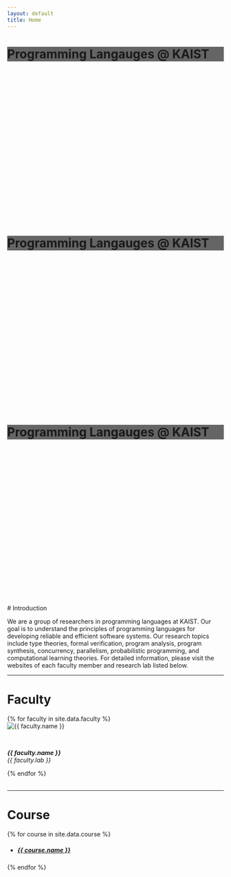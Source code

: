 ```yaml
---
layout: default
title: Home
---
```


<!-- Background image -->
<div id="carouselExampleSlidesOnly" class="carousel slide" data-bs-ride="carousel">
  <div class="carousel-inner">
    <div class="carousel-item active">
      <div class="p-5 text-center bg-image" style="
        background-image: url('images/CampusBgDay.png');
        background-size:cover;
        height: 400px;
      ">
        <div class="mask" style="background-color: rgba(0, 0, 0, 0.6);">
          <div class="d-flex justify-content-center align-items-center h-100">
            <div class="text-white">
              <h1 class="mb-3">Programming Langauges @ KAIST</h1>
            </div>
          </div>
        </div>
      </div>
    </div>
    <div class="carousel-item">
      <div class="p-5 text-center bg-image" style="
        background-image: url('images/CampusBgNight.png');
        background-size:cover;
        height: 400px;
      ">
        <div class="mask" style="background-color: rgba(0, 0, 0, 0.6);">
          <div class="d-flex justify-content-center align-items-center h-100">
            <div class="text-white">
              <h1 class="mb-3">Programming Langauges @ KAIST</h1>
            </div>
          </div>
        </div>
      </div>
    </div>
    <div class="carousel-item">
      <div class="p-5 text-center bg-image" style="
        background-image: url('images/kaist.jpg');
        background-size:cover;
        height: 400px;
      ">
        <div class="mask" style="background-color: rgba(0, 0, 0, 0.6);">
          <div class="d-flex justify-content-center align-items-center h-100">
            <div class="text-white">
              <h1 class="mb-3">Programming Langauges @ KAIST</h1>
            </div>
          </div>
        </div>
      </div>
    </div>
  </div>
</div>
<!-- Background image -->

<br>
# Introduction
<p class="lead">
We are a group of researchers in programming languages at KAIST.
Our goal is to understand the principles of programming languages for developing reliable
and efficient software systems. Our research topics include type theories, formal verification,
program analysis, program synthesis, concurrency, parallelism, probabilistic programming, and computational learning
theories. For detailed information, please visit the websites of each faculty member
and research lab listed below.
</p>

---

# Faculty
<div class="staff-profiles">
{% for faculty in site.data.faculty %}

<div class="profile">
<img alt="{{ faculty.name }}" src="images/{{ faculty.short }}.jpg"/>

<p>
  <br/>
  <h5 style="display: inline">{{ faculty.name }}</h5>
  <a class="staff-name" href="{{ faculty.website }}"><i class="icon fa fa-home"></i></a>
  <a href="mailto:{{ faculty.email }}"><i class="icon fa fa-envelope"></i></a>
  <br/>
  <h6 style="display: inline">{{ faculty.lab }}</h6>
  <a class="staff-name" href="{{ faculty.lab-website }}"><i class="icon fa fa-home"></i></a>
  <a href="mailto:{{ faculty.lab-mailing-list }}"><i class="icon fa fa-envelope"></i></a>
</p>
</div>
{% endfor %}
</div>
<br>

---

# Course
{% for course in site.data.course %}
- <h5><a href="{{ course.website }}">{{ course.name }}</a></h5>
{% endfor %}
